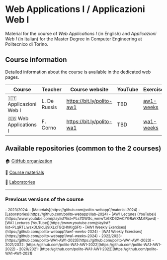 # Web Applications I / Applicazioni Web I

Material for the course of _Web Applications I_ (in English) and _Applicazioni Web I_ (in Italian) for the Master Degree in Computer Engineering at Politecnico di Torino.

## Course information

Detailed information about the course is available in the dedicated web pages.

| Course | Teacher | Course website | YouTube | Exercises |
|----------|-------|---------|---------|--------|
| :it: Applicazioni Web I  | L. De Russis | <https://bit.ly/polito-aw1> | TBD | [aw1-weeks](https://github.com/polito-webapp1/aw1-weeks-2025) |
| :gb: Web Applications I| F. Corno | <https://bit.ly/polito-wa1> | TBD | [wa1-weeks](https://github.com/polito-webapp1/wa1-weeks-2025) |

## Available repositories (common to the 2 courses)

:house: [GitHub organization](https://github.com/polito-webapp1)

:blue_book: [Course materials](https://github.com/polito-webapp1/material-2025)

:blue_book: [Laboratories](https://github.com/polito-webapp1/lab-2025)

<hr/>

### Previous versions of the course

<small>
- 2023/2024:
  - [Materials](https://github.com/polito-webapp1/material-2024)
  - [Laboratories](https://github.com/polito-webapp1/lab-2024)
  - [AW1 Lectures (YouTube)](https://www.youtube.com/playlist?list=PLs7DWGc_wmwTz6XD62wCYGRaVXMztRpwd)
  - [WA1 Lectures (YouTube)](https://www.youtube.com/playlist?list=PLqRTLlwsxDL9lcLij9lXLxTGQHhKIgSFt)
  - [AW1 Weekly Exercises](https://github.com/polito-webapp1/aw1-weeks-2024)
  - [WA1 Weekly Exercises](https://github.com/polito-webapp1/wa1-weeks-2024)
- 2022/2023: [https://github.com/polito-WA1-AW1-2023](https://github.com/polito-WA1-AW1-2023)
- 2021/2022: [https://github.com/polito-WA1-AW1-2022](https://github.com/polito-WA1-AW1-2022)
- 2020/2021: [https://github.com/polito-WA1-AW1-2022](https://github.com/polito-WA1-AW1-2021)

</small>
